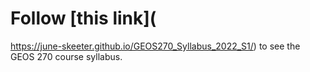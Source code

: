 # Follow [this link](
https://june-skeeter.github.io/GEOS270_Syllabus_2022_S1/) to see the GEOS 270 course syllabus.